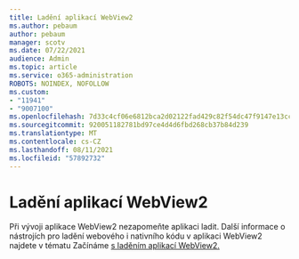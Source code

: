 ```yaml
---
title: Ladění aplikací WebView2
ms.author: pebaum
author: pebaum
manager: scotv
ms.date: 07/22/2021
audience: Admin
ms.topic: article
ms.service: o365-administration
ROBOTS: NOINDEX, NOFOLLOW
ms.custom:
- "11941"
- "9007100"
ms.openlocfilehash: 7d33c4cf06e6812bca2d02122fad429c82f54dc47f9147e13cc57c7b1bff689f
ms.sourcegitcommit: 920051182781bd97ce4d4d6fbd268cb37b84d239
ms.translationtype: MT
ms.contentlocale: cs-CZ
ms.lasthandoff: 08/11/2021
ms.locfileid: "57892732"
---
```

# <a name="debug-webview2-apps"></a>Ladění aplikací WebView2

Při vývoji aplikace WebView2 nezapomeňte aplikaci ladit. Další informace o nástrojích pro ladění webového i nativního kódu v aplikaci WebView2 najdete v tématu Začínáme [s laděním aplikací WebView2.](https://docs.microsoft.com/microsoft-edge/webview2/how-to/debug)